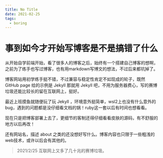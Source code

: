 ```yaml
---
title: No Title
date: 2021-02-25 
tags:
  - boring
---
```


# 事到如今才开始写博客是不是搞错了什么

从开始自学前端开始，看了很多人的博客之后，始终有一个搭建自己博客的想啊，之前为了练手也写过博客，也有用markdown写博文的想法，不过后来都坑掉了。

博客网站用初学练手挺不错，不过兼容与稳定性肯定不如现成的轮子，既然 GitHub page 给的示例是 Jekyll 那就用 Jekyll 吧，不用为服务器费心，写的赛博垃圾还能比较长的留在互联网上，挺好。

最近上班摸鱼就随便玩了玩 Jekyll ，环境意外挺简单，wsl2上也没有什么意外的bug，遇到的问题都是没仔细看文档的锅！ruby这一套以后有时间也想看看。

现在只是把博客部署上去了，更细节的客制还得仔细看看皮肤的源码，有不舒服的地方以后再改！

还有网站名，描述 about 之类的还没想好写什么。博客内容也只限于一些粗浅的web技术，或许以后会有其他的。

> 2021/2/25 互联网上又多了几十兆的赛博垃圾。
